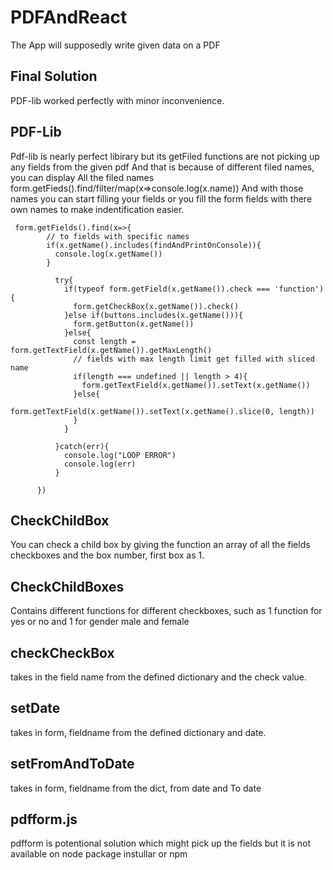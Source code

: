 # PDFAndReact
The App will supposedly write given data on a PDF

## Final Solution
PDF-lib worked perfectly with minor inconvenience. 

## PDF-Lib 
Pdf-lib is nearly perfect libirary but its getFiled 
functions are not picking up any fields from the given pdf
And that is because of different filed names, you can display
All the filed names form.getFieds().find/filter/map(x=>console.log(x.name))
And with those names you can start filling your fields
or you fill the form fields with there own names to make indentification easier.

~~~
 form.getFields().find(x=>{
        // to fields with specific names
        if(x.getName().includes(findAndPrintOnConsole)){
          console.log(x.getName())
        }
       
          try{
            if(typeof form.getField(x.getName()).check === 'function'){
              form.getCheckBox(x.getName()).check()
            }else if(buttons.includes(x.getName())){
              form.getButton(x.getName())
            }else{
              const length = form.getTextField(x.getName()).getMaxLength()
              // fields with max length limit get filled with sliced name
              if(length === undefined || length > 4){
                form.getTextField(x.getName()).setText(x.getName())
              }else{
                form.getTextField(x.getName()).setText(x.getName().slice(0, length))
              }
            }
  
          }catch(err){
            console.log("LOOP ERROR")
            console.log(err)
          }
      
      })
~~~

## CheckChildBox
You can check a child box by giving the function an array of all 
the fields checkboxes and the box number, first box as 1.

## CheckChildBoxes
Contains different functions for different checkboxes, such as 
1 function for yes or no and 1 for gender male and female

## checkCheckBox
takes in the field name from the defined dictionary and the check 
value.

## setDate
takes in form, fieldname from the defined dictionary and date.

## setFromAndToDate
takes in form, fieldname from the dict, from date
and To date

## pdfform.js
pdfform is potentional solution which might pick up the fields
but it is not available on node package instullar or npm 
